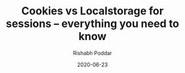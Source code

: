 ---
title: Cookies vs Localstorage for sessions – everything you need to know
date: "2020-06-23"
description: "Learn about the best approach and common misconceptions of storing sessions in cookies or browser storage"
cover: "cookies-vs-localstorage-for-sessions-everything-you-need-to-know.png"
category: "sessions"
author: "Rishabh Poddar"
---